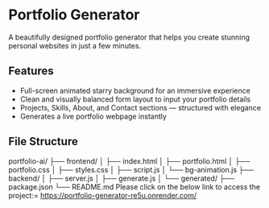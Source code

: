 #  Portfolio Generator

A beautifully designed portfolio generator that helps you create stunning personal websites in just a few minutes.

##  Features

- Full-screen animated starry background for an immersive experience
- Clean and visually balanced form layout to input your portfolio details
- Projects, Skills, About, and Contact sections — structured with elegance
- Generates a live portfolio webpage instantly
##  File Structure
portfolio-ai/
├── frontend/
│ ├── index.html
│ ├── portfolio.html
│ ├── portfolio.css
│ ├── styles.css
│ ├── script.js
│ └── bg-animation.js
├── backend/
│ ├── server.js
│ ├── generate.js
│ └── generated/
├── package.json
└── README.md
Please click on the below link to access the project:= 
https://portfolio-generator-re5u.onrender.com/
